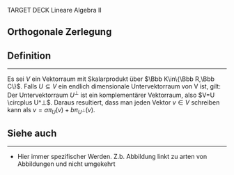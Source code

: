 
TARGET DECK
Lineare Algebra II

Orthogonale Zerlegung
--
## Definition
***
Es sei $V$ ein Vektorraum mit Skalarprodukt über $\Bbb K\in\{\Bbb R,\Bbb C\}$. Falls $U\subseteq V$ ein endlich dimensionale Untervektorraum von V ist, gilt: Der Untervektorraum $U^⊥$ ist ein komplementärer Vektorraum, also $V=U \circplus U^⊥$.
Daraus resultiert, dass man jeden Vektor $v\in V$ schreiben kann als $v=a\pi_U(v)+b\pi_{U^⊥}(v)$.
## Siehe auch
***
* Hier immer spezifischer Werden. Z.b. Abbildung linkt zu arten von Abbildungen und nicht umgekehrt